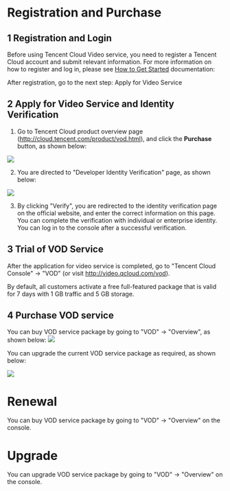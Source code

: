 # Registration and Purchase

## 1 Registration and Login

Before using Tencent Cloud Video service, you need to register a Tencent Cloud account and submit relevant information. For more information on how to register and log in, please see [How to Get Started](http://bbs.qcloud.com/forum.php?mod=viewthread&tid=2387&extra=page=1%20%E6%96%B0%E6%89%8B%E4%B8%93%E5%8C%BA) documentation:

After registration, go to the next step: Apply for Video Service

## 2 Apply for Video Service and Identity Verification

1. Go to Tencent Cloud product overview page (http://cloud.tencent.com/product/vod.html), and click the **Purchase** button, as shown below:
 
![](http://qzonestyle.gtimg.cn/qzone/vas/opensns/res/img/tapd_10080061_base64_1442393790_10.png)


2. You are directed to "Developer Identity Verification" page, as shown below:

![](//mccdn.qcloud.com/static/img/5072d490be8560ae6ca17279c19c8861/image.png)

3. By clicking "Verify", you are redirected to the identity verification page on the official website, and enter the correct information on this page. You can complete the verification with individual or enterprise identity. You can log in to the console after a successful verification.


## 3 Trial of VOD Service

After the application for video service is completed, go to "Tencent Cloud Console" -> "VOD" (or visit http://video.qcloud.com/vod).

By default, all customers activate a free full-featured package that is valid for 7 days with 1 GB traffic and 5 GB storage.

## 4 Purchase VOD service

You can buy VOD service package by going to "VOD" -> "Overview", as shown below:
![](//mccdn.qcloud.com/static/img/365c84b1b0f13fd648ba721832e4de8f/image.png)

You can upgrade the current VOD service package as required, as shown below:

![](//mccdn.qcloud.com/static/img/1a5db72a4a37be37e662931f72913515/image.png)


# Renewal
You can buy VOD service package by going to "VOD" -> "Overview" on the console.

# Upgrade
You can upgrade VOD service package by going to "VOD" -> "Overview" on the console.


